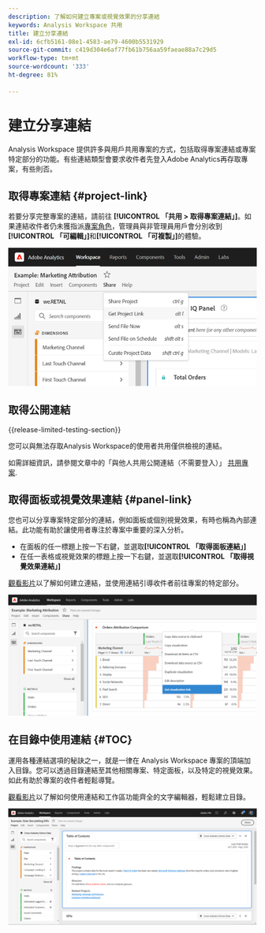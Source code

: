 ```yaml
---
description: 了解如何建立專案或視覺效果的分享連結
keywords: Analysis Workspace 共用
title: 建立分享連結
exl-id: 6cfb5161-08e1-4583-ae79-4600b5531929
source-git-commit: c419d304e6af77fb61b756aa59faeae88a7c29d5
workflow-type: tm+mt
source-wordcount: '333'
ht-degree: 81%

---
```


# 建立分享連結

Analysis Workspace 提供許多與用戶共用專案的方式，包括取得專案連結或專案特定部分的功能。有些連結類型會要求收件者先登入Adobe Analytics再存取專案，有些則否。

## 取得專案連結 {#project-link}

若要分享完整專案的連結，請前往 **[!UICONTROL 「共用 > 取得專案連結」]**。如果連結收件者仍未獲指派[專案角色](https://experienceleague.adobe.com/docs/analytics/analyze/analysis-workspace/curate-share/share-projects.html?lang=zh-Hant)，管理員與非管理員用戶會分別收到&#x200B;**[!UICONTROL 「可編輯」]**&#x200B;和&#x200B;**[!UICONTROL 「可複製」]**&#x200B;的體驗。

![](assets/get-project-link.png)

## 取得公開連結

{{release-limited-testing-section}}

您可以與無法存取Analysis Workspace的使用者共用僅供檢視的連結。

如需詳細資訊，請參閱文章中的「與他人共用公開連結（不需要登入）」 [共用專案](/help/analysis-workspace/curate-share/share-projects.md).

## 取得面板或視覺效果連結 {#panel-link}

您也可以分享專案特定部分的連結，例如面板或個別視覺效果，有時也稱為內部連結。此功能有助於讓使用者專注於專案中重要的深入分析。

* 在面板的任一標題上按一下右鍵，並選取&#x200B;**[!UICONTROL 「取得面板連結」]**
* 在任一表格或視覺效果的標題上按一下右鍵，並選取&#x200B;**[!UICONTROL 「取得視覺效果連結」]**

[觀看影片](https://experienceleague.adobe.com/docs/analytics-learn/tutorials/analysis-workspace/visualizations/intra-linking-in-analysis-workspace.html?lang=zh-Hant)以了解如何建立連結，並使用連結引導收件者前往專案的特定部分。

![](assets/get-viz-link.png)

## 在目錄中使用連結 {#TOC}

運用各種連結選項的秘訣之一，就是一律在 Analysis Workspace 專案的頂端加入目錄。您可以透過目錄連結至其他相關專案、特定面板，以及特定的視覺效果。如此有助於專案的收件者輕鬆導覽。

[觀看影片](https://experienceleague.adobe.com/docs/analytics-learn/tutorials/analysis-workspace/navigating-workspace-projects/create-a-toc-in-analysis-workspace.html?lang=zh-Hant)以了解如何使用連結和工作區功能齊全的文字編輯器，輕鬆建立目錄。

![](assets/toc.png)
